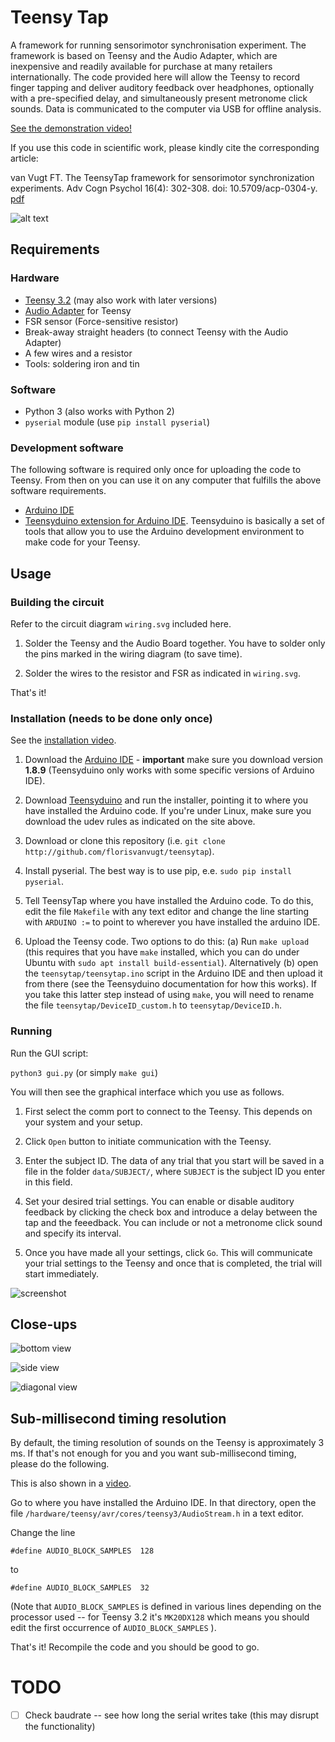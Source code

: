 # Teensy Tap

A framework for running sensorimotor synchronisation experiment. The framework is based on Teensy and the Audio Adapter, which are inexpensive and readily available for purchase at many retailers internationally. The code provided here will allow the Teensy to record finger tapping and deliver auditory feedback over headphones, optionally with a pre-specified delay, and simultaneously present metronome click sounds. Data is communicated to the computer via USB for offline analysis.

[See the demonstration video!](https://youtu.be/WwA4infAf5g)

If you use this code in scientific work, please kindly cite the corresponding article:

van Vugt FT. The TeensyTap framework for sensorimotor synchronization experiments. Adv Cogn Psychol 16(4): 302-308. doi: 10.5709/acp-0304-y. [pdf](http://www.ac-psych.org/en/download-pdf/id/309)

![alt text](misc/setup_photo_annotations.png "Setup example")

## Requirements

### Hardware
* [Teensy 3.2](https://www.pjrc.com/store/teensy32.html) (may also work with later versions)
* [Audio Adapter](https://www.pjrc.com/store/teensy3_audio.html) for Teensy
* FSR sensor (Force-sensitive resistor)
* Break-away straight headers (to connect Teensy with the Audio Adapter)
* A few wires and a resistor
* Tools: soldering iron and tin

### Software
* Python 3 (also works with Python 2)
* `pyserial` module (use `pip install pyserial`)

### Development software
The following software is required only once for uploading the code to Teensy.
From then on you can use it on any computer that fulfills the above software requirements.

* [Arduino IDE](https://www.arduino.cc/en/Main/Software)
* [Teensyduino extension for Arduino IDE](https://www.pjrc.com/teensy/teensyduino.html). Teensyduino is basically a set of tools that allow you to use the Arduino development environment to make code for your Teensy.




## Usage

### Building the circuit
Refer to the circuit diagram `wiring.svg` included here.

1. Solder the Teensy and the Audio Board together. You have to solder only the pins marked in the wiring diagram (to save time).

2. Solder the wires to the resistor and FSR as indicated in `wiring.svg`. 

That's it!


### Installation (needs to be done only once)

See the [installation video](https://youtu.be/wIUFWRm3EA0).

1. Download the [Arduino IDE](https://www.arduino.cc/en/Main/Software) - **important** make sure you download version **1.8.9** (Teensyduino only works with some specific versions of Arduino IDE).

2. Download [Teensyduino](https://www.pjrc.com/teensy/td_download.html) and run the installer, pointing it to where you have installed the Arduino code. If you're under Linux, make sure you download the udev rules as indicated on the site above.

3. Download or clone this repository (i.e. `git clone http://github.com/florisvanvugt/teensytap`).

4. Install pyserial. The best way is to use pip, e.e. `sudo pip install pyserial`.

5. Tell TeensyTap where you have installed the Arduino code. To do this, edit the file `Makefile` with any text editor and change the line starting with `ARDUINO :=` to point to wherever you have installed the arduino IDE.

4. Upload the Teensy code. Two options to do this: (a) Run `make upload` (this requires that you have `make` installed, which you can do under Ubuntu with `sudo apt install build-essential`). Alternatively (b) open the `teensytap/teensytap.ino` script in the Arduino IDE and then upload it from there (see the Teensyduino documentation for how this works). If you take this latter step instead of using `make`, you will need to rename the file `teensytap/DeviceID_custom.h` to `teensytap/DeviceID.h`.




### Running
Run the GUI script:

`python3 gui.py` (or simply `make gui`)

You will then see the graphical interface which you use as follows.

1. First select the comm port to connect to the Teensy. This depends on your system and your setup.

2. Click `Open` button to initiate communication with the Teensy.

3. Enter the subject ID. The data of any trial that you start will be saved in a file in the folder `data/SUBJECT/`, where `SUBJECT` is the subject ID you enter in this field.

4. Set your desired trial settings. You can enable or disable auditory feedback by clicking the check box and introduce a delay between the tap and the feeedback. You can include or not a metronome click sound and specify its interval. 

5. Once you have made all your settings, click `Go`. This will communicate your trial settings to the Teensy and once that is completed, the trial will start immediately.

![screenshot](misc/interface_screenshot.jpg "Screenshot")



## Close-ups

![bottom view](misc/bottomview_photo.jpg "Bottom view of the setup")

![side view](misc/sideview_photo.jpg "Side view of the setup")

![diagonal view](misc/diagonalview_photo.jpg "Diagonal view of the setup")





## Sub-millisecond timing resolution

By default, the timing resolution of sounds on the Teensy is approximately 3 ms. If that's not enough for you and you want sub-millisecond timing, please do the following.

This is also shown in a [video](https://youtu.be/DVS2NKvLXm0).

Go to where you have installed the Arduino IDE. In that directory, open the file `/hardware/teensy/avr/cores/teensy3/AudioStream.h` in a text editor.

Change the line
```
#define AUDIO_BLOCK_SAMPLES  128
```

to 
```
#define AUDIO_BLOCK_SAMPLES  32
```

(Note that `AUDIO_BLOCK_SAMPLES` is defined in various lines depending on the processor used -- for Teensy 3.2 it's `MK20DX128` which means you should edit the first occurrence of `AUDIO_BLOCK_SAMPLES` ).

That's it! Recompile the code and you should be good to go.




# TODO

- [ ] Check baudrate -- see how long the serial writes take (this may disrupt the functionality)

